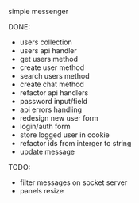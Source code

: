 simple messenger

DONE:
+ users collection
+ users api handler
+ get users method
+ create user method
+ search users method
+ create chat method
+ refactor api handlers
+ password input/field
+ api errors handling
+ redesign new user form
+ login/auth form
+ store logged user in cookie
+ refactor ids from interger to string
+ update message

TODO:
- filter messages on socket server
- panels resize